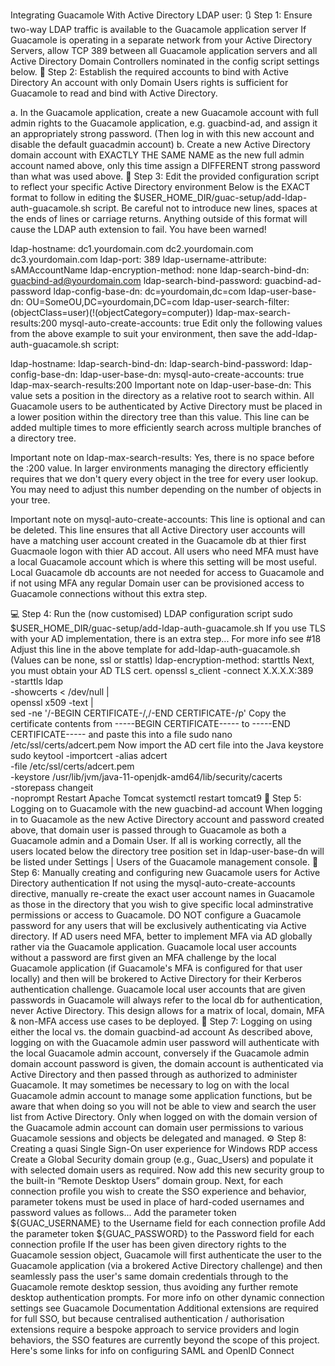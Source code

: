 Integrating Guacamole With Active Directory LDAP user:
🔃 Step 1: Ensure two-way LDAP traffic is available to the Guacamole application server
If Guacamole is operating in a separate network from your Active Directory Servers, allow TCP 389 between all Guacamole application servers and all Active Directory Domain Controllers nominated in the config script settings below.
🔑 Step 2: Establish the required accounts to bind with Active Directory
An account with only Domain Users rights is sufficient for Guacamole to read and bind with Active Directory.

a. In the Guacamole application, create a new Guacamole account with full admin rights to the Guacamole application, e.g. guacbind-ad, and assign it an appropriately strong password. (Then log in with this new account and disable the default guacadmin account)
b. Create a new Active Directory domain account with EXACTLY THE SAME NAME as the new full admin account named above, only this time assign a DIFFERENT strong password than what was used above.
📝 Step 3: Edit the provided configuration script to reflect your specific Active Directory environment
Below is the EXACT format to follow in editing the $USER_HOME_DIR/guac-setup/add-ldap-auth-guacamole.sh script. Be careful not to introduce new lines, spaces at the ends of lines or carriage returns. Anything outside of this format will cause the LDAP auth extension to fail. You have been warned!

ldap-hostname: dc1.yourdomain.com dc2.yourdomain.com dc3.yourdomain.com
ldap-port: 389
ldap-username-attribute: sAMAccountName
ldap-encryption-method: none
ldap-search-bind-dn: guacbind-ad@yourdomain.com
ldap-search-bind-password: guacbind-ad-password
ldap-config-base-dn: dc=yourdomain,dc=com
ldap-user-base-dn: OU=SomeOU,DC=yourdomain,DC=com
ldap-user-search-filter:(objectClass=user)(!(objectCategory=computer))
ldap-max-search-results:200
mysql-auto-create-accounts: true
Edit only the following values from the above example to suit your environment, then save the add-ldap-auth-guacamole.sh script:

ldap-hostname:
ldap-search-bind-dn:
ldap-search-bind-password:
ldap-config-base-dn:
ldap-user-base-dn:
mysql-auto-create-accounts: true
ldap-max-search-results:200
Important note on ldap-user-base-dn: This value sets a position in the directory as a relative root to search within. All Guacamole users to be authenticated by Active Directory must be placed in a lower position within the directory tree than this value. This line can be added multiple times to more efficiently search across multiple branches of a directory tree.

Important note on ldap-max-search-results: Yes, there is no space before the :200 value. In larger environments managing the directory efficiently requires that we don't query every object in the tree for every user lookup. You may need to adjust this number depending on the number of objects in your tree.

Important note on mysql-auto-create-accounts: This line is optional and can be deleted. This line ensures that all Active Directory user accounts will have a matching user account created in the Guacamole db at thier first Guacmaole logon with thier AD accout. All users who need MFA must have a local Guacamole account which is where this setting will be most useful. Local Guacamole db accounts are not needed for access to Guacamole and if not using MFA any regular Domain user can be provisioned access to Guacamole connections without this extra step.

💻 Step 4: Run the (now customised) LDAP configuration script
sudo $USER_HOME_DIR/guac-setup/add-ldap-auth-guacamole.sh
If you use TLS with your AD implementation, there is an extra step... For more info see #18
Adjust this line in the above template for add-ldap-auth-guacamole.sh (Values can be none, ssl or stattls)
ldap-encryption-method: starttls 
Next, you must obtain your AD TLS cert.
openssl s_client -connect X.X.X.X:389 \
              -starttls ldap \
              -showcerts < /dev/null | \
              openssl x509 -text | \
              sed -ne '/-BEGIN CERTIFICATE-/,/-END CERTIFICATE-/p'
Copy the certificate contents from -----BEGIN CERTIFICATE----- to -----END CERTIFICATE----- and paste this into a file
sudo nano /etc/ssl/certs/adcert.pem
Now import the AD cert file into the Java keystore
sudo keytool -importcert -alias adcert \
	-file /etc/ssl/certs/adcert.pem \
	-keystore /usr/lib/jvm/java-11-openjdk-amd64/lib/security/cacerts \
	-storepass changeit \
	-noprompt
Restart Apache Tomcat
systemctl restart tomcat9
🚪 Step 5: Logging on to Guacamole with the new guacbind-ad account
When logging in to Guacamole as the new Active Directory account and password created above, that domain user is passed through to Guacamole as both a Guacamole admin and a Domain User. If all is working correctly, all the users located below the directory tree position set in ldap-user-base-dn will be listed under Settings | Users of the Guacamole management console.
👥 Step 6: Manually creating and configuring new Guacamole users for Active Directory authentication
If not using the mysql-auto-create-accounts directive, manually re-create the exact user account names in Guacamole as those in the directory that you wish to give specific local adminstrative permissions or access to Guacamole. DO NOT configure a Guacamole password for any users that will be exclusively authenticating via Active directory. If AD users need MFA, better to implement MFA via AD globally rather via the Guacamole application. Guacamole local user accounts without a password are first given an MFA challenge by the local Guacamole application (if Guacamole's MFA is configured for that user locally) and then will be brokered to Active Directory for their Kerberos authentication challenge. Guacamole local user accounts that are given passwords in Guacamole will always refer to the local db for authentication, never Active Directory. This design allows for a matrix of local, domain, MFA & non-MFA access use cases to be deployed.
🔑 Step 7: Logging on using either the local vs. the domain guacbind-ad account
As described above, logging on with the Guacamole admin user password will authenticate with the local Guacamole admin account, conversely if the Guacamole admin domain account password is given, the domain account is authenticated via Active Directory and then passed through as authorized to administer Guacamole. It may sometimes be necessary to log on with the local Guacamole admin account to manage some application functions, but be aware that when doing so you will not be able to view and search the user list from Active Directory. Only when logged on with the domain version of the Guacamole admin account can domain user permissions to various Guacamole sessions and objects be delegated and managed.
⚙️ Step 8: Creating a quasi Single Sign-On user experience for Windows RDP access
Create a Global Security domain group (e.g., Guac_Users) and populate it with selected domain users as required.
Now add this new security group to the built-in “Remote Desktop Users” domain group.
Next, for each connection profile you wish to create the SSO experience and behavior, parameter tokens must be used in place of hard-coded usernames and password values as follows...
Add the parameter token ${GUAC_USERNAME} to the Username field for each connection profile
Add the parameter token ${GUAC_PASSWORD} to the Password field for each connection profile
If the user has been given directory rights to the Guacamole session object, Guacamole will first authenticate the user to the Guacamole application (via a brokered Active Directory challenge) and then seamlessly pass the user's same domain credentials through to the Guacamole remote desktop session, thus avoiding any further remote desktop authentication prompts.
For more info on other dynamic connection settings see Guacamole Documentation
Additional extensions are required for full SSO, but because centralised authentication / authorisation extensions require a bespoke approach to service providers and login behaviors, the SSO features are currently beyond the scope of this project. Here's some links for info on configuring SAML and OpenID Connect